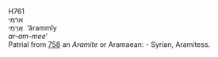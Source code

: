 <body>
  <p>H761<br>  ארמּי  <br> אֲרַמִּי  ‎  ‘ărammı̂y  <br><i>ar-am-mee‘ </i><br>Patrial from <a href="h0758.htm">758</a>  an <i>Aramite</i> or Aramaean: - Syrian, Aramitess.<br></p>
 </body>